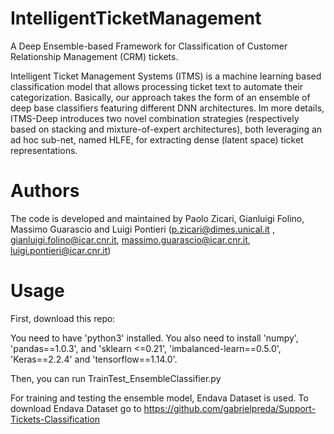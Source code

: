 # IntelligentTicketManagement
A Deep Ensemble-based Framework for Classification of Customer Relationship Management (CRM) tickets.

Intelligent Ticket Management Systems (ITMS) is a machine learning based classification model that allows processing ticket text to automate their categorization. Basically, our approach takes the form of an ensemble  of deep base classifiers featuring different DNN architectures. Im more details, ITMS-Deep introduces two novel combination strategies (respectively based on stacking and mixture-of-expert architectures), both leveraging an ad hoc sub-net, named HLFE, for extracting dense (latent space) ticket representations. 

# Authors
The code is developed and maintained by Paolo Zicari, Gianluigi Folino, Massimo Guarascio and Luigi Pontieri (p.zicari@dimes.unical.it , gianluigi.folino@icar.cnr.it, massimo.guarascio@icar.cnr.it, luigi.pontieri@icar.cnr.it)

# Usage
First, download this repo:

You need to have 'python3' installed.
You also need to install 'numpy', 'pandas==1.0.3', and 'sklearn <=0.21', 'imbalanced-learn==0.5.0', 'Keras==2.2.4' and 'tensorflow==1.14.0'.

Then, you can run TrainTest_EnsembleClassifier.py

For training and testing the ensemble model, Endava Dataset is used. To download Endava Dataset go to https://github.com/gabrielpreda/Support-Tickets-Classification

